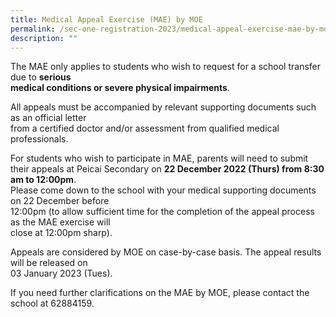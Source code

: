 ```yaml
---
title: Medical Appeal Exercise (MAE) by MOE
permalink: /sec-one-registration-2023/medical-appeal-exercise-mae-by-moe/
description: ""
---
```

<p>The MAE only applies to students who wish to request for a school transfer due to&nbsp;<strong>serious&nbsp;</strong><br /><strong>medical conditions or severe physical impairments</strong>.</p>
<p>All appeals must be accompanied by relevant supporting documents such as an official letter<br />from a certified doctor and/or assessment from qualified medical professionals.</p>
<p>For students who wish to participate in MAE, parents will need to submit their appeals at Peicai Secondary on&nbsp;<strong>22 December 2022 (Thurs) from 8:30 am to 12:00pm</strong>.<br>Please come down to the school with your medical supporting documents on 22 December before&nbsp;<br />12:00pm (to&nbsp;allow sufficient time for the completion of the appeal process as the MAE exercise will&nbsp;<br />close at 12:00pm sharp).</p>
<p>Appeals are considered by MOE on case-by-case basis. The appeal results will be released on&nbsp;<br />03 January 2023 (Tues).</p>
<p>If you need further clarifications on the MAE by MOE, please contact the school at 62884159.</p>